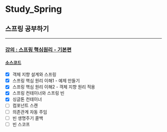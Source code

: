 # Study_Spring
## 스프링 공부하기

---

### [강의 :  스프링 핵심원리 - 기본편](https://www.inflearn.com/course/%EC%8A%A4%ED%94%84%EB%A7%81-%ED%95%B5%EC%8B%AC-%EC%9B%90%EB%A6%AC-%EA%B8%B0%EB%B3%B8%ED%8E%B8/dashboard) 

#### [소스코드](https://github.com/ulimy/Study_Spring/tree/main/lecture_basic)

- [x] 객체 지향 설계와 스프링
- [x] 스프링 핵심 원리 이해1 - 예제 만들기
- [x] 스프링 핵심 원리 이해2 - 객체 지향 원리 적용
- [x] 스프링 컨테이너와 스프링 빈
- [x] 싱글톤 컨테이너
- [ ] 컴포넌트 스캔
- [ ] 의존관계 자동 주임
- [ ] 빈 생명주기 콜백
- [ ] 빈 스코프
